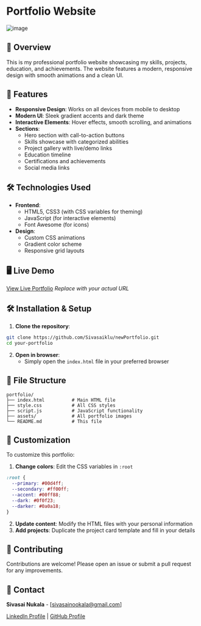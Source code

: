 # Portfolio Website

![image](https://github.com/user-attachments/assets/49f728cc-0bb5-422d-bb9d-30bcd0fc9d24)


## 🌟 Overview

This is my professional portfolio website showcasing my skills, projects, education, and achievements. The website features a modern, responsive design with smooth animations and a clean UI.

## 🚀 Features

* **Responsive Design**: Works on all devices from mobile to desktop
* **Modern UI**: Sleek gradient accents and dark theme
* **Interactive Elements**: Hover effects, smooth scrolling, and animations
* **Sections**:
   * Hero section with call-to-action buttons
   * Skills showcase with categorized abilities
   * Project gallery with live/demo links
   * Education timeline
   * Certifications and achievements
   * Social media links

## 🛠 Technologies Used

* **Frontend**:
   * HTML5, CSS3 (with CSS variables for theming)
   * JavaScript (for interactive elements)
   * Font Awesome (for icons)
* **Design**:
   * Custom CSS animations
   * Gradient color scheme
   * Responsive grid layouts

## 🖥 Live Demo

[View Live Portfolio](https://sivasainukala16.netlify.app) *Replace with your actual URL*

## 🛠 Installation & Setup

1. **Clone the repository**:
```bash
git clone https://github.com/Sivasaiklu/newPortfolio.git
cd your-portfolio
```

2. **Open in browser**:
   * Simply open the `index.html` file in your preferred browser

## 📂 File Structure

```
portfolio/
├── index.html          # Main HTML file
├── style.css           # All CSS styles
├── script.js           # JavaScript functionality
├── assets/             # All portfolio images
└── README.md           # This file
```

## 🎨 Customization

To customize this portfolio:

1. **Change colors**: Edit the CSS variables in `:root`
```css
:root {
  --primary: #00d4ff;
  --secondary: #ff00ff;
  --accent: #00ff88;
  --dark: #0f0f23;
  --darker: #0a0a18;
}
```

2. **Update content**: Modify the HTML files with your personal information
3. **Add projects**: Duplicate the project card template and fill in your details

## 🤝 Contributing

Contributions are welcome! Please open an issue or submit a pull request for any improvements.

## 📧 Contact

**Sivasai Nukala** - [sivasainookala@gmail.com]

[LinkedIn Profile](https://www.linkedin.com/in/sivasainukala16) | [GitHub Profile](https://github.com/Sivasaiklu)
